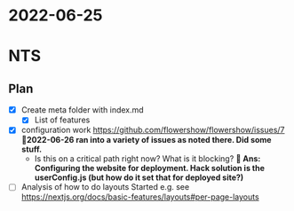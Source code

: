 # 2022-06-25

# NTS

## Plan

- [x] Create meta folder with index.md
  - [x] List of features
- [x] configuration work https://github.com/flowershow/flowershow/issues/7 **🚧2022-06-26 ran into a variety of issues as noted there. Did some stuff.**
  - Is this on a critical path right now? What is it blocking? **🔑 Ans: Configuring the website for deployment. Hack solution is the userConfig.js (but how do it set that for deployed site?)**
- [ ] Analysis of how to do layouts Started e.g. see https://nextjs.org/docs/basic-features/layouts#per-page-layouts
